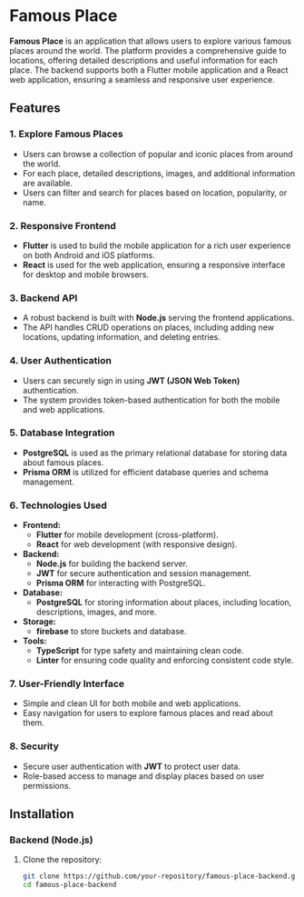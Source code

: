 # Famous Place

**Famous Place** is an application that allows users to explore various famous places around the world. The platform provides a comprehensive guide to locations, offering detailed descriptions and useful information for each place. The backend supports both a Flutter mobile application and a React web application, ensuring a seamless and responsive user experience.

## Features

### 1. **Explore Famous Places**
   - Users can browse a collection of popular and iconic places from around the world.
   - For each place, detailed descriptions, images, and additional information are available.
   - Users can filter and search for places based on location, popularity, or name.

### 2. **Responsive Frontend**
   - **Flutter** is used to build the mobile application for a rich user experience on both Android and iOS platforms.
   - **React** is used for the web application, ensuring a responsive interface for desktop and mobile browsers.

### 3. **Backend API**
   - A robust backend is built with **Node.js** serving the frontend applications.
   - The API handles CRUD operations on places, including adding new locations, updating information, and deleting entries.

### 4. **User Authentication**
   - Users can securely sign in using **JWT (JSON Web Token)** authentication.
   - The system provides token-based authentication for both the mobile and web applications.

### 5. **Database Integration**
   - **PostgreSQL** is used as the primary relational database for storing data about famous places.
   - **Prisma ORM** is utilized for efficient database queries and schema management.

### 6. **Technologies Used**
   - **Frontend:**
     - **Flutter** for mobile development (cross-platform).
     - **React** for web development (with responsive design).
   - **Backend:**
     - **Node.js** for building the backend server.
     - **JWT** for secure authentication and session management.
     - **Prisma ORM** for interacting with PostgreSQL.
   - **Database:**
     - **PostgreSQL** for storing information about places, including location, descriptions, images, and more.
   - **Storage:**
     - **firebase** to store buckets and database.
   - **Tools:**
     - **TypeScript** for type safety and maintaining clean code.
     - **Linter** for ensuring code quality and enforcing consistent code style.

### 7. **User-Friendly Interface**
   - Simple and clean UI for both mobile and web applications.
   - Easy navigation for users to explore famous places and read about them.

### 8. **Security**
   - Secure user authentication with **JWT** to protect user data.
   - Role-based access to manage and display places based on user permissions.

## Installation

### Backend (Node.js)

1. Clone the repository:
   ```bash
   git clone https://github.com/your-repository/famous-place-backend.git
   cd famous-place-backend

